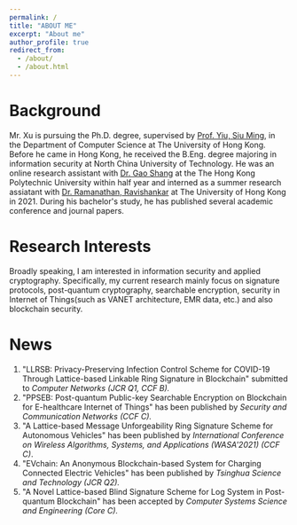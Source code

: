 ```yaml
---
permalink: /
title: "ABOUT ME"
excerpt: "About me"
author_profile: true
redirect_from: 
  - /about/
  - /about.html
--- 
```



Background
======
Mr. Xu is pursuing the Ph.D. degree, supervised by [Prof. Yiu, Siu Ming](https://www.cs.hku.hk/index.php/people/academic-staff/smyiu), in the Department of Computer Science at The University of Hong Kong. Before he came in Hong Kong, he received the B.Eng. degree majoring in information security at North China University of Technology. He was an online research assistant with [Dr. Gao Shang](https://goldsainteagle.github.io/shanggao.github.io/) at the The Hong Kong Polytechnic University within half year and interned as a summer research assiatant with [Dr. Ramanathan, Ravishankar](https://www.cs.hku.hk/index.php/people/academic-staff/ravi) at The University of Hong Kong in 2021. During his bachelor's study, he has published several academic conference and journal papers.

Research Interests
======
Broadly speaking, I am interested in information security and applied cryptography. Specifically, my current research mainly focus on signature protocols, post-quantum cryptography, searchable encryption, security in Internet of Things(such as VANET architecture, EMR data, etc.) and also blockchain security.

News
======
1. "LLRSB: Privacy-Preserving Infection Control Scheme for COVID-19 Through Lattice-based Linkable Ring Signature in Blockchain" submitted to *Computer Networks* *(JCR Q1, CCF B).*
2. "PPSEB: Post-quantum Public-key Searchable Encryption on Blockchain for E-healthcare Internet of Things" has been published by *Security and Communication Networks* *(CCF C).*
3. "A Lattice-based Message Unforgeability Ring Signature Scheme for Autonomous Vehicles" has been published by *International Conference on Wireless Algorithms, Systems, and Applications (WASA'2021) (CCF C)*.
4. "EVchain: An Anonymous Blockchain-based System for Charging Connected Electric Vehicles" has been published by *Tsinghua Science and Technology (JCR Q2).*
5. "A Novel Lattice-based Blind Signature Scheme for Log System in Post-quantum Blockchain" has been accepted by *Computer Systems Science and Engineering (Core C).*

















